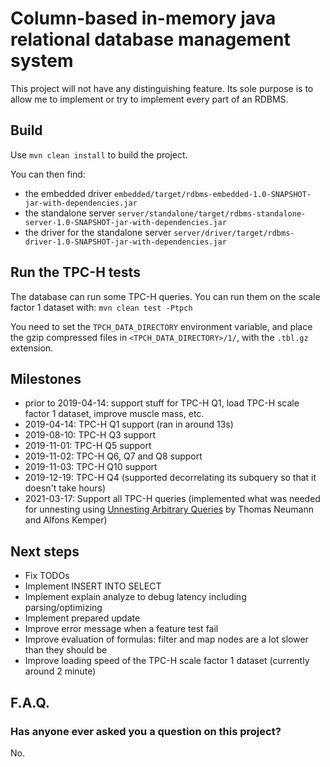 
# Column-based in-memory java relational database management system

This project will not have any distinguishing feature. Its sole purpose is to allow me to implement or try to implement 
every part of an RDBMS.

## Build

Use `mvn clean install` to build the project.

You can then find:
* the embedded driver `embedded/target/rdbms-embedded-1.0-SNAPSHOT-jar-with-dependencies.jar`
* the standalone server `server/standalone/target/rdbms-standalone-server-1.0-SNAPSHOT-jar-with-dependencies.jar`
* the driver for the standalone server `server/driver/target/rdbms-driver-1.0-SNAPSHOT-jar-with-dependencies.jar`

## Run the TPC-H tests

The database can run some TPC-H queries. You can run them on the scale factor 1 dataset with:
`mvn clean test -Ptpch`

You need to set the `TPCH_DATA_DIRECTORY` environment variable, and place the gzip compressed files in 
`<TPCH_DATA_DIRECTORY>/1/`, with the `.tbl.gz` extension.

## Milestones
- prior to 2019-04-14: support stuff for TPC-H Q1, load TPC-H scale factor 1 dataset, improve muscle mass, etc.
- 2019-04-14: TPC-H Q1 support (ran in around 13s)
- 2019-08-10: TPC-H Q3 support
- 2019-11-01: TPC-H Q5 support
- 2019-11-02: TPC-H Q6, Q7 and Q8 support
- 2019-11-03: TPC-H Q10 support
- 2019-12-19: TPC-H Q4 (supported decorrelating its subquery so that it doesn't take hours)
- 2021-03-17: Support all TPC-H queries (implemented what was needed for unnesting using <u>Unnesting Arbitrary Queries</u> by Thomas Neumann and Alfons Kemper)

## Next steps

- Fix TODOs
- Implement INSERT INTO SELECT
- Implement explain analyze to debug latency including parsing/optimizing
- Implement prepared update
- Improve error message when a feature test fail
- Improve evaluation of formulas: filter and map nodes are a lot slower than they should be
- Improve loading speed of the TPC-H scale factor 1 dataset (currently around 2 minute)

## F.A.Q.

### Has anyone ever asked you a question on this project?
No.